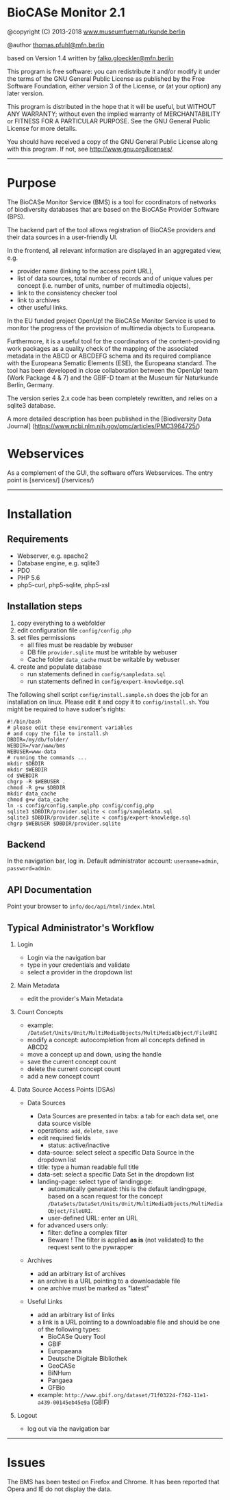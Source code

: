 #  BioCASe Monitor 2.1

  @copyright (C) 2013-2018 www.museumfuernaturkunde.berlin

  @author  thomas.pfuhl@mfn.berlin

  based on Version 1.4 written by falko.gloeckler@mfn.berlin

 
  This program is free software: you can redistribute it and/or modify
  it under the terms of the GNU General Public License as published by
  the Free Software Foundation, either version 3 of the License, or
  (at your option) any later version.
 
  This program is distributed in the hope that it will be useful,
  but WITHOUT ANY WARRANTY; without even the implied warranty of
  MERCHANTABILITY or FITNESS FOR A PARTICULAR PURPOSE.  See the
  GNU General Public License for more details.
 
  You should have received a copy of the GNU General Public License
  along with this program.  If not, see <http://www.gnu.org/licenses/>.

_______________________________________

# Purpose

The BioCASe Monitor Service (BMS) is a tool for coordinators of networks of biodiversity databases 
that are based on the BioCASe Provider Software (BPS). 

The backend part of the tool 
allows registration of BioCASe providers and their data sources in a user-friendly UI.

In the frontend, all relevant information are displayed in an aggregated view, e.g.
- provider name (linking to the access point URL), 
- list of data sources, total number of records and of unique values per concept (i.e. number of units, number of multimedia objects), 
- link to the consistency checker tool
- link to archives
- other useful links.

In the EU funded project OpenUp! the BioCASe Monitor Service is used to monitor the progress of the provision of multimedia objects to Europeana. 

Furthermore, it is a useful tool for the coordinators of the content-providing work packages 
as a quality check of the mapping of the associated metadata in the ABCD or ABCDEFG schema 
and its required compliance with the Europeana Sematic Elements (ESE), the Europeana standard. 
The tool has been developed in close collaboration between the OpenUp! team (Work Package 4 & 7) 
and the GBIF-D team at the Museum für Naturkunde Berlin, Germany.

The version series 2.x code has been completely rewritten, and relies on a sqlite3 database.

A more detailed description has been published in the [Biodiversity Data Journal]  (https://www.ncbi.nlm.nih.gov/pmc/articles/PMC3964725/)

# Webservices

As a complement of the GUI, the software offers Webservices. The entry point is [services/] (/services/)

_______________________________________

# Installation


## Requirements
- Webserver, e.g. apache2
- Database engine, e.g. sqlite3
- PDO
- PHP 5.6
- php5-curl, php5-sqlite, php5-xsl

## Installation steps
1. copy everything to a webfolder  
2. edit configuration file `config/config.php`
3. set files permissions
    - all files must be readable by webuser
    - DB file `provider.sqlite` must be writable by webuser
    - Cache folder `data_cache` must be writable by webuser   
4. create and populate database
    - run statements defined in `config/sampledata.sql`  
    - run statements defined in `config/expert-knowledge.sql`  

The following shell script `config/install.sample.sh` does the job for an installation on linux. 
Please edit it and copy it to `config/install.sh`.
You might be required to have sudoer's rights:

    #!/bin/bash
    # please edit these environment variables
    # and copy the file to install.sh
    DBDIR=/my/db/folder/
    WEBDIR=/var/www/bms
    WEBUSER=www-data
    # running the commands ...
    mkdir $DBDIR
    mkdir $WEBDIR
    cd $WEBDIR
    chgrp -R $WEBUSER .
    chmod -R g+w $DBDIR
    mkdir data_cache
    chmod g+w data_cache
    ln -s config/config.sample.php config/config.php
    sqlite3 $DBDIR/provider.sqlite < config/sampledata.sql
    sqlite3 $DBDIR/provider.sqlite < config/expert-knowledge.sql
    chgrp $WEBUSER $DBDIR/provider.sqlite

## Backend

In the navigation bar, log in.
Default administrator account: `username=admin`, `password=admin`. 

## API Documentation

Point your browser to `info/doc/api/html/index.html`

## Typical Administrator's Workflow

1. Login

    * Login via the navigation bar
    * type in your credentials and validate
    * select a provider in the dropdown list

2. Main Metadata

    * edit the provider's Main Metadata

3. Count Concepts

    * example: `/DataSet/Units/Unit/MultiMediaObjects/MultiMediaObject/FileURI`
    * modify a concept: autocompletion from all concepts defined in ABCD2
    * move a concept up and down, using the handle
    * save the current concept count
    * delete the current concept count
    * add a new concept count

4. Data Source Access Points (DSAs)

    - Data Sources
        * Data Sources are presented in tabs: a tab for each data set, one data source visible
        * operations: `add`, `delete`, `save`
        * edit required fields
            * status: active/inactive
        * data-source: select select a specific Data Source in the dropdown list
        * title: type a human readable full title
        * data-set: select a specific Data Set in the dropdown list
        * landing-page: select type of landingpge:
            * automatically generated: this is the default landingpage, based on a scan request for the concept `/DataSets/DataSet/Units/Unit/MultiMediaObjects/MultiMediaObject/FileURI`. 
            * user-defined URL: enter an URL
        * for advanced users only:
            * filter: define a complex filter
            * Beware ! The filter is applied **as is** (not validated) to the request sent to the pywrapper

    - Archives              
        * add an arbitrary list of archives
        * an archive is a URL pointing to a downloadable file
        * one archive must be marked as "latest"
                   
    - Useful Links
        * add an arbitrary list of links
        * a link is a URL pointing to a downloadable file and should be one of the following types:
            * BioCASe Query Tool
            * GBIF
            * Europaeana
            * Deutsche Digitale Bibliothek
            * GeoCASe
            * BiNHum
            * Pangaea
            * GFBio
        * example: `http://www.gbif.org/dataset/71f03224-f762-11e1-a439-00145eb45e9a` (GBIF)

7. Logout

    * log out via  the navigation bar

_______________________________________

# Issues

The BMS has been tested on Firefox and Chrome. It has been reported that Opera and IE do not display the data.
